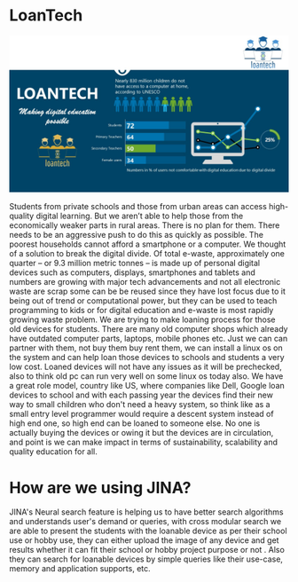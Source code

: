# LoanTech

![alt text](https://github.com/newturk/LoanTech/blob/master/loantech.jpg?raw=true)

Students from private schools and those from urban areas can access high-quality digital learning. But we aren’t able to help those from the economically weaker parts in rural areas. There is no plan for them. There needs to be an aggressive push to do this as quickly as possible. The poorest households cannot afford a smartphone or a computer. We thought of a solution to break the digital divide. Of total e-waste, approximately one quarter – or 9.3 million metric tonnes – is made up of personal digital devices such as computers, displays, smartphones and tablets and numbers are growing with major tech advancements and not all electronic waste are scrap some can be be reused since they have lost focus due to it being out of trend or computational power, but they can be used to teach programming to kids or for digital education and e-waste is most rapidly growing waste problem. We are trying to make loaning process for those old devices for students. There are many old computer shops which already have outdated computer parts, laptops, mobile phones etc. Just we can can partner with them, not buy them buy rent them, we can install a linux os on the system and can help loan those devices to schools and students a very low cost. Loaned devices will not have any issues as it will be prechecked, also to think old pc can run very well on some linux os today also. We have a great role model, country like US, where companies like Dell, Google loan devices to school and with each passing year the devices find their new way to small children who don't need a heavy system, so think like as a small entry level programmer would require a descent system instead of high end one, so high end can be loaned to someone else. No one is actually buying the devices or owing it but the devices are in circulation, and point is we can make impact in terms of sustainability, scalability and quality education for all.

# How are we using JINA?

JINA's Neural search feature is helping us to have better search algorithms and understands user's demand or queries, with cross modular search we are able to present the students with the loanable device as per their school use or hobby use, they can either upload the image of any device and get results whether it can fit their school or hobby project purpose or not . Also they can search for loanable devices by simple queries like their use-case, memory and application supports, etc.


